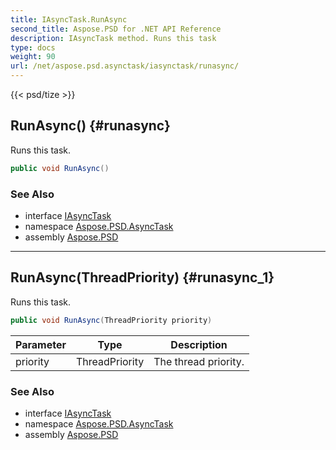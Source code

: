 ```yaml
---
title: IAsyncTask.RunAsync
second_title: Aspose.PSD for .NET API Reference
description: IAsyncTask method. Runs this task
type: docs
weight: 90
url: /net/aspose.psd.asynctask/iasynctask/runasync/
---
```

{{< psd/tize >}}
## RunAsync() {#runasync}

Runs this task.

```csharp
public void RunAsync()
```

### See Also

* interface [IAsyncTask](../)
* namespace [Aspose.PSD.AsyncTask](../../iasynctask/)
* assembly [Aspose.PSD](../../../)

---

## RunAsync(ThreadPriority) {#runasync_1}

Runs this task.

```csharp
public void RunAsync(ThreadPriority priority)
```

| Parameter | Type | Description |
| --- | --- | --- |
| priority | ThreadPriority | The thread priority. |

### See Also

* interface [IAsyncTask](../)
* namespace [Aspose.PSD.AsyncTask](../../iasynctask/)
* assembly [Aspose.PSD](../../../)


